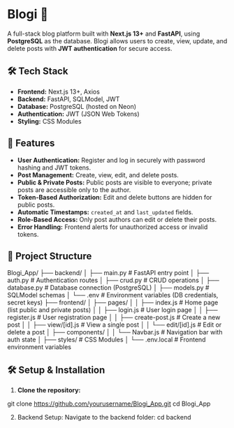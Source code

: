 # Blogi 📝  
A full-stack blog platform built with **Next.js 13+** and **FastAPI**, using **PostgreSQL** as the database. Blogi allows users to create, view, update, and delete posts with **JWT authentication** for secure access.

## 🛠️ Tech Stack
- **Frontend:** Next.js 13+, Axios  
- **Backend:** FastAPI, SQLModel, JWT  
- **Database:** PostgreSQL (hosted on Neon)  
- **Authentication:** JWT (JSON Web Tokens)  
- **Styling:** CSS Modules  

## 🚀 Features
- **User Authentication:** Register and log in securely with password hashing and JWT tokens.  
- **Post Management:** Create, view, edit, and delete posts.  
- **Public & Private Posts:** Public posts are visible to everyone; private posts are accessible only to the author.  
- **Token-Based Authorization:** Edit and delete buttons are hidden for public posts.  
- **Automatic Timestamps:** `created_at` and `last_updated` fields.  
- **Role-Based Access:** Only post authors can edit or delete their posts.  
- **Error Handling:** Frontend alerts for unauthorized access or invalid tokens.  

## 📂 Project Structure
Blogi_App/ ├── backend/ │ ├── main.py # FastAPI entry point │ ├── auth.py # Authentication routes │ ├── crud.py # CRUD operations │ ├── database.py # Database connection (PostgreSQL) │ ├── models.py # SQLModel schemas │ └── .env # Environment variables (DB credentials, secret keys) ├── frontend/ │ ├── pages/ │ │ ├── index.js # Home page (list public and private posts) │ │ ├── login.js # User login page │ │ ├── register.js # User registration page │ │ ├── create-post.js # Create a new post │ │ ├── view/[id].js # View a single post │ │ └── edit/[id].js # Edit or delete a post │ ├── components/ │ │ └── Navbar.js # Navigation bar with auth state │ ├── styles/ # CSS Modules │ └── .env.local # Frontend environment variables


## 🛠️ Setup & Installation

1. **Clone the repository:**  

git clone https://github.com/yourusername/Blogi_App.git
cd Blogi_App

2. Backend Setup:
Navigate to the backend folder:
cd backend

